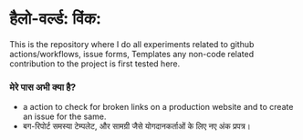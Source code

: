 # हैलो-वर्ल्ड: विंक:

This is the repository where I do all experiments related to github actions/workflows, issue forms, Templates any non-code related contribution to the project is first tested here.

### मेरे पास अभी क्या है?

-   a action to check for broken links on a production website and to create an issue for the same.
-   बग-रिपोर्ट समस्या टेम्पलेट, और सामग्री जैसे योगदानकर्ताओं के लिए नए अंक प्रपत्र।
